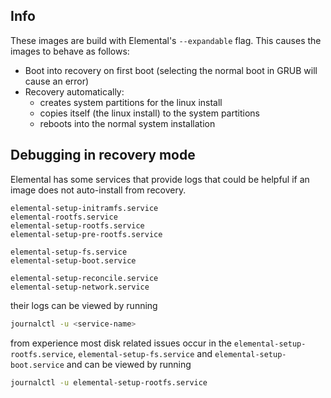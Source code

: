 ## Info
These images are build with Elemental's `--expandable` flag. This causes the images to behave as follows:
- Boot into recovery on first boot (selecting the normal boot in GRUB will cause an error)
- Recovery automatically:
  - creates system partitions for the linux install
  - copies itself (the linux install) to the system partitions
  - reboots into the normal system installation

## Debugging in recovery mode
Elemental has some services that provide logs that could be helpful if an image does not auto-install from recovery.

```
elemental-setup-initramfs.service
elemental-rootfs.service
elemental-setup-rootfs.service
elemental-setup-pre-rootfs.service

elemental-setup-fs.service
elemental-setup-boot.service

elemental-setup-reconcile.service
elemental-setup-network.service
```

their logs can be viewed by running

```bash
journalctl -u <service-name>
```

from experience most disk related issues occur in the `elemental-setup-rootfs.service`, `elemental-setup-fs.service` and `elemental-setup-boot.service` and can be viewed by running
```bash
journalctl -u elemental-setup-rootfs.service
```